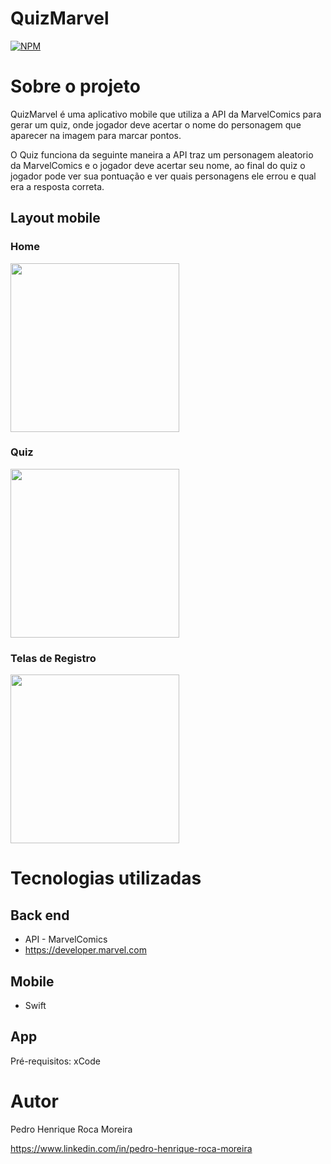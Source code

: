 # QuizMarvel 
[![NPM](https://img.shields.io/npm/l/react)](https://github.com/PedroRoca7/QuizMarvel/blob/main/LICENSE) 

# Sobre o projeto

QuizMarvel é uma aplicativo mobile que utiliza a API da MarvelComics para gerar um quiz, onde jogador deve acertar o nome do personagem que aparecer na imagem para marcar pontos. 

O Quiz funciona da seguinte maneira a API traz um personagem aleatorio da MarvelComics e o jogador deve acertar seu nome, ao final do quiz o jogador pode ver sua pontuação e ver quais personagens ele errou e qual era a resposta correta. 

## Layout mobile
### Home
<div> 
  <img src="https://github.com/PedroRoca7/QuizMarvel/assets/118369268/4240c4c6-6a40-4f1c-b2a6-e8ae326f9bf1" width= "270px"/>
</div>

### Quiz
<div> 
  <img src="https://github.com/PedroRoca7/QuizMarvel/assets/118369268/5167580b-dfd6-4f7e-9b1f-f94f57d29e67" width= "270px"/>
</div>

### Telas de Registro
<div> 
  <img src="https://github.com/PedroRoca7/QuizMarvel/assets/118369268/0f29f9cf-885b-480b-bda6-37196c464d48" width= "270px"/>
</div>

# Tecnologias utilizadas
## Back end
- API - MarvelComics
- https://developer.marvel.com
## Mobile
- Swift
## App
Pré-requisitos: xCode
# Autor

Pedro Henrique Roca Moreira

https://www.linkedin.com/in/pedro-henrique-roca-moreira

